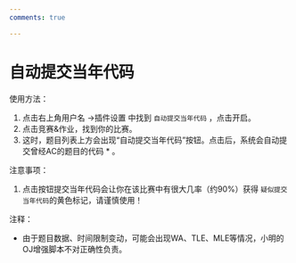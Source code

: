 ```yaml
---
comments: true

---
```


# 自动提交当年代码

使用方法：

1. 点击右上角用户名 ->插件设置 中找到 ``自动提交当年代码`` ，点击开启。
2. 点击竞赛&作业，找到你的比赛。
3. 这时，题目列表上方会出现“自动提交当年代码”按钮。点击后，系统会自动提交曾经AC的题目的代码 * 。

注意事项：

1. 点击按钮提交当年代码会让你在该比赛中有很大几率（约90%）获得 ``疑似提交当年代码``的黄色标记，请谨慎使用！

注释：

* 由于题目数据、时间限制变动，可能会出现WA、TLE、MLE等情况，小明的OJ增强脚本不对正确性负责。
